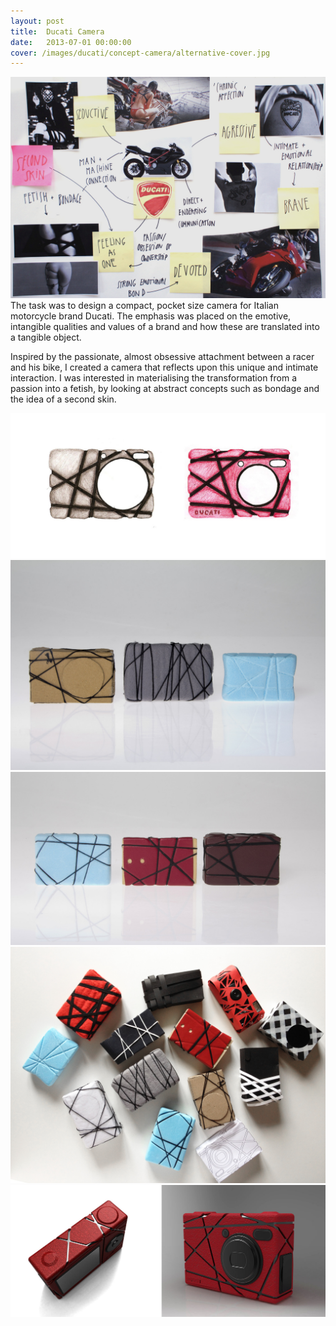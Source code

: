 ```yaml
---
layout: post
title:  Ducati Camera
date:   2013-07-01 00:00:00
cover: /images/ducati/concept-camera/alternative-cover.jpg
---
```



![Close-Up One](/images/ducati/concept-camera/ducati-decoding.jpg)
The task was to design a compact, pocket size camera for Italian motorcycle brand Ducati. The emphasis was placed on the emotive, intangible qualities and values of a brand and how these are translated into a tangible object.

Inspired by the passionate, almost obsessive attachment between a racer and his bike, I created a camera that reflects upon this unique and intimate interaction. I was interested in materialising the transformation from a passion into a fetish, by looking at abstract concepts such as bondage and the idea of a second skin.

![Sketches](/images/ducati/concept-camera/sketches.jpg)
![Sketch Models](/images/ducati/concept-camera/sketchmodel-1.jpg)
![Sketch Models](/images/ducati/concept-camera/sketchmodel-2.jpg)
![Sketch Models](/images/ducati/concept-camera/sketchmodels.jpg)
![Render](/images/ducati/concept-camera/render.jpg)
